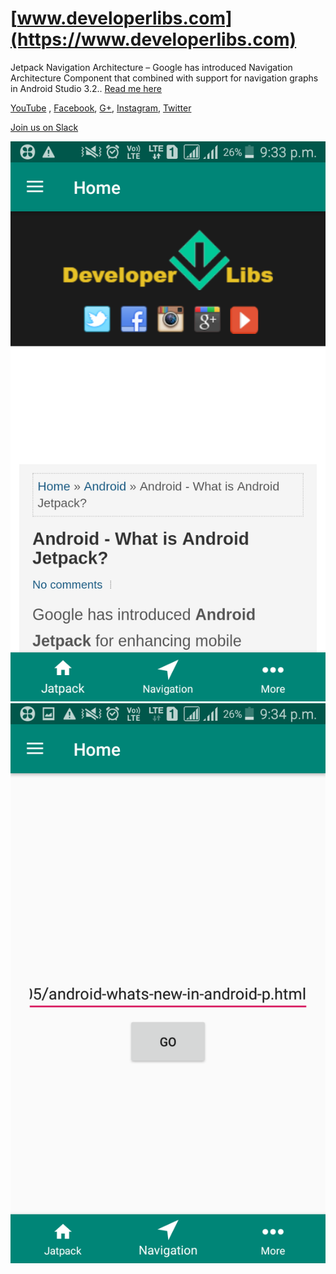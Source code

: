 # [www.developerlibs.com](https://www.developerlibs.com)

Jetpack Navigation Architecture –  Google has introduced Navigation Architecture Component that combined with support for navigation graphs in Android Studio 3.2.. [Read me here](https://www.developerlibs.com/2019/01/android-jetpack-navigation-architecture.html)

[YouTube](https://youtu.be/jXJGbMDbzVc) ,
[Facebook](https://www.facebook.com/developerlibs), 
[G+](https://plus.google.com/109457600203481575432),
[Instagram](https://www.instagram.com/developerlibs/), 
[Twitter](https://twitter.com/LibsDeveloper)

[Join us on Slack](https://join.slack.com/t/developerlibs/shared_invite/enQtNDU1NzQzNTM5MDYwLTk0Mjc2MWQwNGExNDdiZWQ5MzJlYTVhZGQzMTRiOTcwODVmOGNmMWM5NTZkYWIxNDExNWM0NWMzZjBhODRmNDg)

![ScreenShot](https://github.com/DeveloperLibs/Navigation/blob/master/screen/jetpakc-navigation-architecture-home.png)![ScreenShot](https://github.com/DeveloperLibs/Navigation/blob/master/screen/jetpakc-navigation-architecture-action-argument.png)

